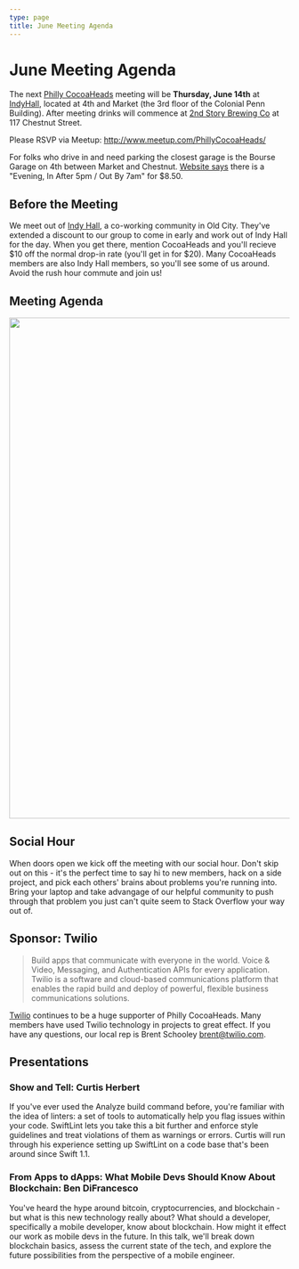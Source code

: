 ```yaml
---
type: page
title: June Meeting Agenda
---
```


# June Meeting Agenda

The next [Philly CocoaHeads][PC] meeting will be **Thursday, June 14th** at [IndyHall][IndyHall], located at 4th and Market (the 3rd floor of the Colonial Penn Building). After meeting drinks will commence at [2nd Story Brewing Co][2nd Story Brewing Co] at 117 Chestnut Street.

[PC]:http://phillycocoa.org
[IndyHall]:https://www.indyhall.org/
[2nd Story Brewing Co]:http://www.2ndstorybrewing.com

Please RSVP via Meetup: <http://www.meetup.com/PhillyCocoaHeads/>

For folks who drive in and need parking the closest garage is the Bourse Garage on 4th between Market and Chestnut. [Website says](https://www.parkme.com/lot/85982/bourse-garage-philadelphia-pa) there is a "Evening, In After 5pm / Out By 7am" for $8.50.

## Before the Meeting
We meet out of <a href="https://www.indyhall.org">Indy Hall</a>, a co-working community in Old City. They've extended a discount to our group to come in early and work out of Indy Hall for the day. When you get there, mention CocoaHeads and you'll recieve $10 off the normal drop-in rate (you'll get in for $20). Many CocoaHeads members are also Indy Hall members, so you'll see some of us around. Avoid the rush hour commute and join us!

## Meeting Agenda

<p><img src="/images/agenda.png" width="900px"/></p>

## Social Hour
When doors open we kick off the meeting with our social hour. Don't skip out on this - it's the perfect time to say hi to new members, hack on a side project, and pick each others' brains about problems you're running into. Bring your laptop and take advangage of our helpful community to push through that problem you just can't quite seem to Stack Overflow your way out of.

## Sponsor: Twilio

> Build apps that communicate with everyone in the world. Voice & Video, Messaging, and Authentication APIs for every application. Twilio is a software and cloud-based communications platform that enables the rapid build and deploy of powerful, flexible business communications solutions.

[Twilio](http://www.twilio.com) continues to be a huge supporter of Philly CocoaHeads. Many members have used Twilio technology in projects to great effect. If you have any questions, our local rep is Brent Schooley <brent@twilio.com>.

## Presentations
### Show and Tell: Curtis Herbert
If you've ever used the Analyze build command before, you're familiar with the idea of linters: a set of tools to automatically help you flag issues within your code. SwiftLint lets you take this a bit further and enforce style guidelines and treat violations of them as warnings or errors. Curtis will run through his experience setting up SwiftLint on a code base that's been around since Swift 1.1.

### From Apps to dApps: What Mobile Devs Should Know About Blockchain: Ben DiFrancesco 
You've heard the hype around bitcoin, cryptocurrencies, and blockchain - but what is this new technology really about? What should a developer, specifically a mobile developer, know about blockchain. How might it effect our work as mobile devs in the future. In this talk, we'll break down blockchain basics, assess the current state of the tech, and explore the future possibilities from the perspective of a mobile engineer.
